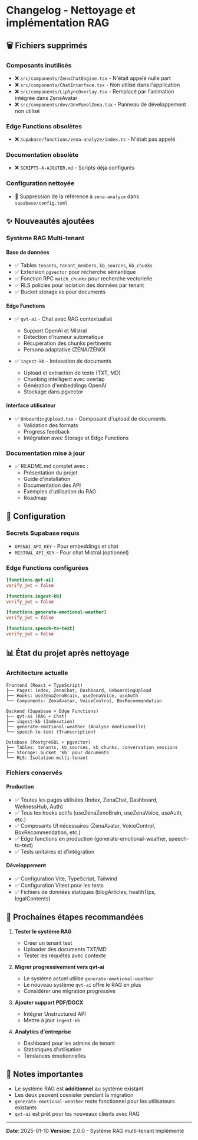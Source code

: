 # Changelog - Nettoyage et implémentation RAG

## 🗑️ Fichiers supprimés

### Composants inutilisés
- ❌ `src/components/ZenaChatEngine.tsx` - N'était appelé nulle part
- ❌ `src/components/ChatInterface.tsx` - Non utilisé dans l'application
- ❌ `src/components/LipSyncOverlay.tsx` - Remplacé par l'animation intégrée dans ZenaAvatar
- ❌ `src/components/dev/DevPanelZena.tsx` - Panneau de développement non utilisé

### Edge Functions obsolètes
- ❌ `supabase/functions/zena-analyze/index.ts` - N'était pas appelé

### Documentation obsolète
- ❌ `SCRIPTS-A-AJOUTER.md` - Scripts déjà configurés

### Configuration nettoyée
- 🧹 Suppression de la référence à `zena-analyze` dans `supabase/config.toml`

## ✨ Nouveautés ajoutées

### Système RAG Multi-tenant

#### Base de données
- ✅ Tables `tenants`, `tenant_members`, `kb_sources`, `kb_chunks`
- ✅ Extension `pgvector` pour recherche sémantique
- ✅ Fonction RPC `match_chunks` pour recherche vectorielle
- ✅ RLS policies pour isolation des données par tenant
- ✅ Bucket storage `kb` pour documents

#### Edge Functions
- ✅ `qvt-ai` - Chat avec RAG contextualisé
  - Support OpenAI et Mistral
  - Détection d'humeur automatique
  - Récupération des chunks pertinents
  - Persona adaptative (ZÉNA/ZÉNO)
  
- ✅ `ingest-kb` - Indexation de documents
  - Upload et extraction de texte (TXT, MD)
  - Chunking intelligent avec overlap
  - Génération d'embeddings OpenAI
  - Stockage dans pgvector

#### Interface utilisateur
- ✅ `OnboardingUpload.tsx` - Composant d'upload de documents
  - Validation des formats
  - Progress feedback
  - Intégration avec Storage et Edge Functions

### Documentation mise à jour
- ✅ README.md complet avec :
  - Présentation du projet
  - Guide d'installation
  - Documentation des API
  - Exemples d'utilisation du RAG
  - Roadmap

## 🔧 Configuration

### Secrets Supabase requis
- `OPENAI_API_KEY` - Pour embeddings et chat
- `MISTRAL_API_KEY` - Pour chat Mistral (optionnel)

### Edge Functions configurées
```toml
[functions.qvt-ai]
verify_jwt = false

[functions.ingest-kb]
verify_jwt = false

[functions.generate-emotional-weather]
verify_jwt = false

[functions.speech-to-text]
verify_jwt = false
```

## 📊 État du projet après nettoyage

### Architecture actuelle
```
Frontend (React + TypeScript)
├── Pages: Index, ZenaChat, Dashboard, OnboardingUpload
├── Hooks: useZenaZenoBrain, useZenaVoice, useAuth
└── Components: ZenaAvatar, VoiceControl, BoxRecommendation

Backend (Supabase + Edge Functions)
├── qvt-ai (RAG + Chat)
├── ingest-kb (Indexation)
├── generate-emotional-weather (Analyse émotionnelle)
└── speech-to-text (Transcription)

Database (PostgreSQL + pgvector)
├── Tables: tenants, kb_sources, kb_chunks, conversation_sessions
├── Storage: bucket 'kb' pour documents
└── RLS: Isolation multi-tenant
```

### Fichiers conservés

#### Production
- ✅ Toutes les pages utilisées (Index, ZenaChat, Dashboard, WellnessHub, Auth)
- ✅ Tous les hooks actifs (useZenaZenoBrain, useZenaVoice, useAuth, etc.)
- ✅ Composants UI nécessaires (ZenaAvatar, VoiceControl, BoxRecommendation, etc.)
- ✅ Edge functions en production (generate-emotional-weather, speech-to-text)
- ✅ Tests unitaires et d'intégration

#### Développement
- ✅ Configuration Vite, TypeScript, Tailwind
- ✅ Configuration Vitest pour les tests
- ✅ Fichiers de données statiques (blogArticles, healthTips, legalContents)

## 🎯 Prochaines étapes recommandées

1. **Tester le système RAG**
   - Créer un tenant test
   - Uploader des documents TXT/MD
   - Tester les requêtes avec contexte

2. **Migrer progressivement vers qvt-ai**
   - Le système actuel utilise `generate-emotional-weather`
   - Le nouveau système `qvt-ai` offre le RAG en plus
   - Considérer une migration progressive

3. **Ajouter support PDF/DOCX**
   - Intégrer Unstructured API
   - Mettre à jour `ingest-kb`

4. **Analytics d'entreprise**
   - Dashboard pour les admins de tenant
   - Statistiques d'utilisation
   - Tendances émotionnelles

## 📝 Notes importantes

- Le système RAG est **additionnel** au système existant
- Les deux peuvent coexister pendant la migration
- `generate-emotional-weather` reste fonctionnel pour les utilisateurs existants
- `qvt-ai` est prêt pour les nouveaux clients avec RAG

---

**Date**: 2025-01-10
**Version**: 2.0.0 - Système RAG multi-tenant implémenté
